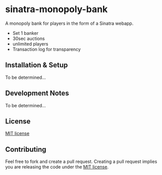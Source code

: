 # sinatra-monopoly-bank
A monopoly bank for players in the form of a Sinatra webapp.

* Set 1 banker
* 30sec auctions
* unlimited players
* Transaction log for transparency

## Installation & Setup
To be determined...

## Development Notes
To be determined...

## License
[MIT license](https://github.com/r-spacex/mission-control/blob/master/LICENSE)

## Contributing
Feel free to fork and create a pull request. Creating a pull request implies you are releasing the code under the [MIT license](https://github.com/r-spacex/mission-control/blob/master/LICENSE).